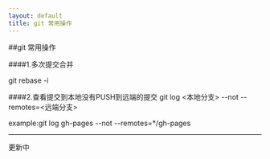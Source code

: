 ```yaml
---
layout: default
title: git 常用操作
---
```


##git 常用操作

####1.多次提交合并

git rebase -i

####2.查看提交到本地没有PUSH到远端的提交
git log <本地分支> --not --remotes=<远端分支>

example:git log gh-pages --not --remotes=*/gh-pages

***
更新中





